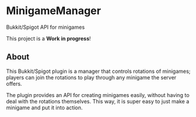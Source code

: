 # MinigameManager
Bukkit/Spigot API for minigames

This project is a **Work in progress**!

## About
This Bukkit/Spigot plugin is a manager that controls rotations of minigames; players can join the rotations to play through any minigame the server offers.

The plugin provides an API for creating minigames easily, without having to deal with the rotations themselves. This way, it is super easy to just make a minigame and put it into action.

